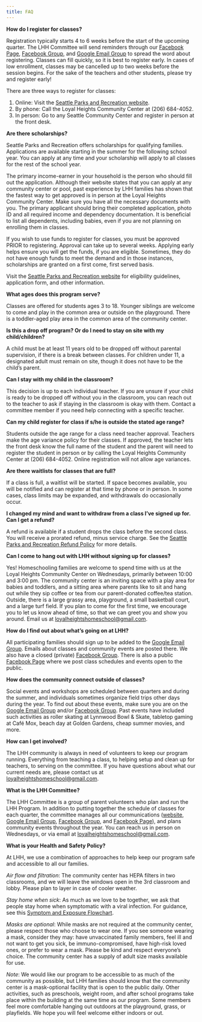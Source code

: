 ```yaml
---
title: FAQ
---
```


**How do I register for classes?**

Registration typically starts 4 to 6 weeks before the start of the upcoming quarter. The LHH Committee will send reminders through our <a rel="noreferrer noopener" href="https://www.facebook.com/loyalheightshomeschool" target="_blank">Facebook Page</a>, <a rel="noreferrer noopener" href="https://www.facebook.com/groups/687483054658790" target="_blank">Facebook Group</a>, and <a href="https://groups.google.com/g/loyalheightshomeschool" target="_blank" rel="noreferrer noopener">Google Email Group</a> to spread the word about registering. Classes can fill quickly, so it is best to register early. In cases of low enrollment, classes may be cancelled up to two weeks before the session begins. For the sake of the teachers and other students, please try and register early!

There are three ways to register for classes:

1. Online: Visit the <a href="https://anc.apm.activecommunities.com/seattle/activity/search?activity_select_param=2&amp;activity_keyword=homeschool&amp;viewMode=list" target="_blank" rel="noreferrer noopener">Seattle Parks and Recreation website</a>.
2. By phone: Call the Loyal Heights Community Center at (206) 684-4052.
3. In person: Go to any Seattle Community Center and register in person at the front desk.

**Are there scholarships?**

Seattle Parks and Recreation offers scholarships for qualifying families. Applications are available starting in the summer for the following school year. You can apply at any time and your scholarship will apply to all classes for the rest of the school year.

The primary income-earner in your household is the person who should fill out the application. Although their website states that you can apply at any community center or pool, past experience by LHH families has shown that the fastest way to get approved is in person at the Loyal Heights Community Center. Make sure you have all the necessary documents with you. The primary applicant should bring their completed application, photo ID and all required income and dependency documentation. It is beneficial to list all dependents, including babies, even if you are not planning on enrolling them in classes.

If you wish to use funds to register for classes, you must be approved PRIOR to registering. Approval can take up to several weeks. Applying early helps ensure you will get the funds, if you are eligible. Sometimes, they do not have enough funds to meet the demand and in those instances, scholarships are granted on a first come, first served basis.

Visit the <a href="https://www.seattle.gov/parks/scholarships-and-financial-aid" target="_blank" rel="noreferrer noopener">Seattle Parks and Recreation website</a> for eligibility guidelines, application form, and other information.

**What ages does this program serve?**

Classes are offered for students ages 3 to 18. Younger siblings are welcome to come and play in the common area or outside on the playground. There is a toddler-aged play area in the common area of the community center.

**Is this a drop off program? Or do I need to stay on site with my child/children?**

A child must be at least 11 years old to be dropped off without parental supervision, if there is a break between classes. For children under 11, a designated adult must remain on site, though it does not have to be the child’s parent.

**Can I stay with my child in the classroom?**

This decision is up to each individual teacher. If you are unsure if your child is ready to be dropped off without you in the classroom, you can reach out to the teacher to ask if staying in the classroom is okay with them. Contact a committee member if you need help connecting with a specific teacher.

**Can my child register for class if s/he is outside the stated age range?**

Students outside the age range for a class need teacher approval. Teachers make the age variance policy for their classes. If approved, the teacher lets the front desk know the full name of the student and the parent will need to register the student in person or by calling the Loyal Heights Community Center at (206) 684-4052. Online registration will not allow age variances.

**Are there waitlists for classes that are full?**

If a class is full, a waitlist will be started. If space becomes available, you will be notified and can register at that time by phone or in person. In some cases, class limits may be expanded, and withdrawals do occasionally occur.

**I changed my mind and want to withdraw from a class I’ve signed up for. Can I get a refund?**

A refund is available if a student drops the class before the second class. You will receive a prorated refund, minus service charge. See the <a rel="noreferrer noopener" href="https://www.seattle.gov/parks/reserve/refunds-reductions-and-waivers" target="_blank">Seattle Parks and Recreation Refund Policy</a> for more details.

**Can I come to hang out with LHH without signing up for classes?**

Yes! Homeschooling families are welcome to spend time with us at the Loyal Heights Community Center on Wednesdays, primarily between 10:00 and 3:00 pm. The community center is an inviting space with a play area for babies and toddlers, and a sitting area where parents like to sit and hang out while they sip coffee or tea from our parent-donated coffee/tea station. Outside, there is a large grassy area, playground, a small basketball court, and a large turf field. If you plan to come for the first time, we encourage you to let us know ahead of time, so that we can greet you and show you around. Email us at <a href="mailto:loyalheightshomeschool@gmail.com">loyalheightshomeschool@gmail.com</a>.

**How do I find out about what’s going on at LHH?**

All participating families should sign up to be added to the <a href="https://groups.google.com/g/loyalheightshomeschool" target="_blank" rel="noreferrer noopener">Google Email Group</a>. Emails about classes and community events are posted there. We also have a closed (private) <a rel="noreferrer noopener" href="https://www.facebook.com/groups/687483054658790" target="_blank">Facebook Group</a>. There is also a public <a rel="noreferrer noopener" href="https://www.facebook.com/loyalheightshomeschool" target="_blank">Facebook Page</a> where we post class schedules and events open to the public.

**How does the community connect outside of classes?**

Social events and workshops are scheduled between quarters and during the summer, and individuals sometimes organize field trips other days during the year. To find out about these events, make sure you are on the <a href="https://groups.google.com/g/loyalheightshomeschool" target="_blank" rel="noreferrer noopener">Google Email Group</a> and/or <a rel="noreferrer noopener" href="https://www.facebook.com/groups/687483054658790" target="_blank">Facebook Group</a>. Past events have included such activities as roller skating at Lynnwood Bowl &amp; Skate, tabletop gaming at Café Mox, beach day at Golden Gardens, cheap summer movies, and more.

**How can I get involved?**

The LHH community is always in need of volunteers to keep our program running. Everything from teaching a class, to helping setup and clean up for teachers, to serving on the committee. If you have questions about what our current needs are, please contact us at <a href="mailto:loyalheightshomeschool@gmail.com">loyalheightshomeschool@gmail.com</a>.

**What is the LHH Committee?**

The LHH Committee is a group of parent volunteers who plan and run the LHH Program. In addition to putting together the schedule of classes for each quarter, the committee manages all our communications (<a href="https://loyalheightshomeschool.org/">website</a>,  <a rel="noreferrer noopener" href="https://groups.google.com/g/loyalheightshomeschool" target="_blank">Google Email Group</a>, <a rel="noreferrer noopener" href="https://www.facebook.com/groups/687483054658790" target="_blank">Facebook Group</a>, and <a rel="noreferrer noopener" href="https://www.facebook.com/loyalheightshomeschool" target="_blank">Facebook Page</a>), and plans community events throughout the year. You can reach us in person on Wednesdays, or via email at <a href="mailto:loyalheightshomeschool@gmail.com">loyalheightshomeschool@gmail.com</a>.

**What is your Health and Safety Policy?**

At LHH, we use a combination of approaches to help keep our program safe and accessible to all our families.

*Air flow and filtration*: The community center has HEPA filters in two classrooms, and we will leave the windows open in the 3rd classroom and lobby. Please plan to layer in case of cooler weather.

*Stay home when sick*: As much as we love to be together, we ask that people stay home when symptomatic with a viral infection. For guidance, see this <a rel="noreferrer noopener" target="_blank" href="https://doh.wa.gov/sites/default/files/2023-02/420456-COVID19DecisionTrees.pdf">Symptom and Exposure Flowchart</a>.

*Masks are optional*: While masks are not required at the community center, please respect those who choose to wear one. If you see someone wearing a mask, consider they may: have unvaccinated family members, feel ill and not want to get you sick, be immuno-compromised, have high-risk loved ones, or prefer to wear a mask. Please be kind and respect everyone’s choice. The community center has a supply of adult size masks available for use.

*Note*: We would like our program to be accessible to as much of the community as possible, but LHH families should know that the community center is a mask-optional facility that is open to the public daily. Other activities, such as preschools, weight room, and after school programs take place within the building at the same time as our program. Some members feel more comfortable hanging out outdoors at the playground, grass, or playfields. We hope you will feel welcome either indoors or out.
